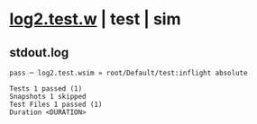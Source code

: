 # [log2.test.w](../../../../../../examples/tests/sdk_tests/math/log2.test.w) | test | sim

## stdout.log
```log
pass ─ log2.test.wsim » root/Default/test:inflight absolute

Tests 1 passed (1)
Snapshots 1 skipped
Test Files 1 passed (1)
Duration <DURATION>
```

